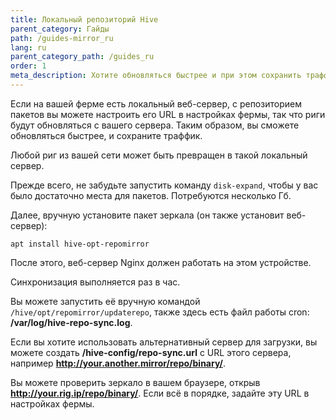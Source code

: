 ```yaml
---
title: Локальный репозиторий Hive
parent_category: Гайды
path: /guides-mirror_ru
lang: ru
parent_category_path: /guides_ru
order: 1
meta_description: Хотите обновляться быстрее и при этом сохранить траффик? Вот инструкция. 
---
```


Если на вашей ферме есть локальный веб-сервер, с репозиторием пакетов вы можете настроить его URL в настройках фермы, так что риги будут обновляться с вашего сервера. Таким образом, вы сможете обновляться быстрее, и сохраните траффик.

Любой риг из вашей сети может быть превращен в такой локальный сервер.

Прежде всего, не забудьте запустить команду `disk-expand`, чтобы у вас было достаточно места для пакетов. Потребуются несколько Гб.

Далее, вручную установите пакет зеркала (он также установит веб-сервер):

`apt install hive-opt-repomirror`

После этого, веб-сервер Nginx должен работать на этом устройстве.

Синхронизация выполняется раз в час.

Вы можете запустить её вручную командой `/hive/opt/repomirror/updaterepo`, также здесь есть файл работы cron: **/var/log/hive-repo-sync.log**.

Если вы хотите использовать альтернативный сервер для загрузки, вы можете создать **/hive-config/repo-sync.url** с URL этого сервера, например **http://your.another.mirror/repo/binary/**.

Вы можете проверить зеркало в вашем браузере, открыв **http://your.rig.ip/repo/binary/**. Если всё в порядке, задайте эту URL в настройках фермы.
